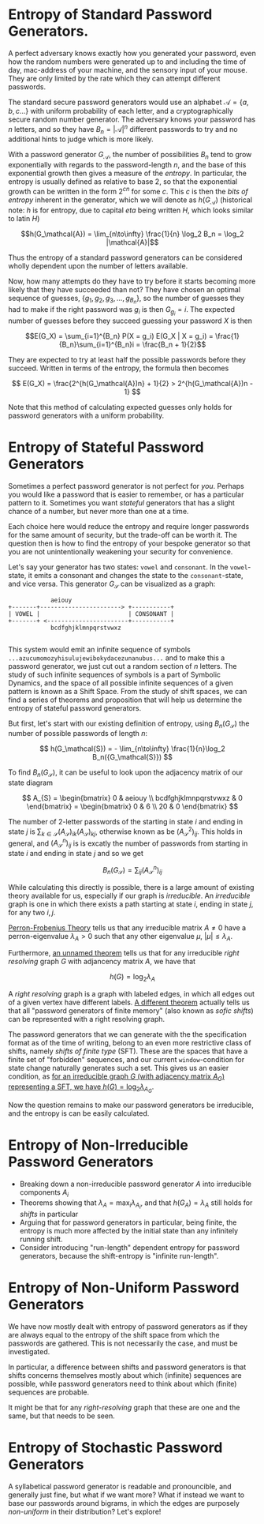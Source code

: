
# Entropy of Standard Password Generators.

A perfect adversary knows exactly how you generated your password, even how the random numbers were generated up to and including the time of day, mac-address of your machine, and the sensory input of your mouse. They are only limited by the rate which they can attempt different passwords.

The standard secure password generators would use an alphabet $\mathcal{A} = \{a,b,c...\}$ with uniform probability of each letter, and a cryptographically secure random number generator. The adversary knows your password has $n$ letters, and so they have $B_n = |\mathcal{A}|^n$ different passwords to try and no additional hints to judge which is more likely.

With a password generator $G_{\mathcal{A}}$, the number of possibilities $B_n$ tend to grow exponentially with regards to the password-length $n$, and the base of this exponential growth then gives a measure of the _entropy_. In particular, the entropy is usually defined as relative to base 2, so that the exponential growth can be written in the form $2^{cn}$ for some $c$. This $c$ is then the _bits of entropy_ inherent in the generator, which we will denote as $h(G_\mathcal{A})$ (historical note: _h_ is for entropy, due to capital _eta_ being written _H_, which looks similar to latin _H_)

$$h(G_\mathcal{A}) = \lim_{n\to\infty} \frac{1}{n} \log_2 B_n = \log_2 |\mathcal{A}|$$

Thus the entropy of a standard password generators can be considered wholly dependent upon the number of letters available.

Now, how many attempts do they have to try before it starts becoming more likely that they have succeeded than not? They have chosen an optimal sequence of guesses, $\{g_1, g_2, g_3, ..., g_{B_n}\}$, so the number of guesses they had to make if the right password was $g_i$ is then $G_{g_i}=i$. The expected number of guesses before they succeed guessing your password $X$ is then

$$E(G_X) = \sum_{i=1}^{B_n} P(X = g_i) E(G_X | X = g_i) = \frac{1}{B_n}\sum_{i=1}^{B_n}i = \frac{B_n + 1}{2}$$

They are expected to try at least half the possible passwords before they succeed. Written in terms of the entropy, the formula then becomes

$$ E(G_X) = \frac{2^{h(G_\mathcal{A})n} + 1}{2} > 2^{h(G_\mathcal{A})n - 1} $$

Note that this method of calculating expected guesses only holds for password generators with a uniform probability.


# Entropy of Stateful Password Generators

Sometimes a perfect password generator is not perfect for _you_. Perhaps you would like a password that is easier to remember, or has a particular pattern to it. Sometimes you want _stateful_ generators that has a slight chance of a number, but never more than one at a time.

Each choice here would reduce the entropy and require longer passwords for the same amount of security, but the trade-off can be worth it. The question then is how to find the entropy of your bespoke generator so that you are not unintentionally weakening your security for convenience.

Let's say your generator has two states: `vowel` and `consonant`. In the `vowel`-state, it emits a consonant and changes the state to the `consonant`-state, and vice versa. This generator $G_\mathcal{S}$ can be visualized as a graph:

```
            aeiouy
+-------+-----------------------> +-----------+
| VOWEL |                         | CONSONANT |
+-------+ <-----------------------+-----------+
            bcdfghjklmnpqrstvwxz
            
```

This system would emit an infinite sequence of symbols `...azucumomozyhisulujewibokydacezunanubus...` and to make this a password generator, we just cut out a random section of $n$ letters. The study of such infinite sequences of symbols is a part of Symbolic Dynamics, and the space of all possible infinite sequences of a given pattern is known as a Shift Space. From the study of shift spaces, we can find a series of theorems and proposition that will help us determine the entropy of stateful password generators.

But first, let's start with our existing definition of entropy, using $B_n(G_\mathcal S)$ the number of possible passwords of length $n$:

$$ h(G_\mathcal{S}) = - \lim_{n\to\infty} \frac{1}{n}\log_2 B_n({G_\mathcal{S}}) $$

To find $B_n(G_\mathcal S)$, it can be useful to look upon the adjacency matrix of our state diagram

$$ A_{S} = \begin{bmatrix}
    0 & aeiouy \\
    bcdfghjklmnpqrstvwxz & 0
\end{bmatrix} = \begin{bmatrix}
    0 & 6 \\
    20 & 0
\end{bmatrix} $$

The number of 2-letter passwords of the starting in state $i$ and ending in state $j$ is $\sum_{k\in\mathcal S} (A_{\mathcal S})_{ik}(A_{\mathcal S})_{kj}$, otherwise known as be $(A_{\mathcal S}^2)_{ij}$. This holds in general, and $(A_{\mathcal S}^n)_{ij}$ is is excatly the number of passwords from starting in state $i$ and ending in state $j$ and so we get

$$ B_n(G_\mathcal S) = \sum_{ij} (A_\mathcal S^n)_{ij}$$


While calculating this directly is possible, there is a large amount of existing theory available for us, especially if our graph is _irreducible_. An _irreducible_ graph is one in which there exists a path starting at state $i$, ending in state $j$, for any two $i,j$. 

[Perron-Frobenius Theory](4.2.3) tells us that any irreducible matrix $A \neq 0$ have a perron-eigenvalue $\lambda_A > 0$ such that any other eigenvalue $\mu$, $|\mu| \leq \lambda_A$.

Furthermore, [an unnamed theorem](4.3.3) tells us that for any irreducible _right resolving_ graph $G$ with adjancency matrix $A$, we have that

$$ h(G) = \log_2 \lambda_A $$

A _right resolving_ graph is a graph with labeled edges, in which all edges out of a given vertex have different labels. [A different theorem](3.3.2) actually tells us that all "password generators of finite memory" (also known as _sofic shifts_) can be represented with a right resolving graph.

The password generators that we can generate with the the specification format as of the time of writing, belong to an even more restrictive class of shifts, namely _shifts of finite type_ (SFT). These are the spaces that have a finite set of "forbidden" sequences, and our current `window`-condition for state change naturally generates such a set. This gives us an easier condition, as [for an irreducible graph $G$ (with adjacency matrix $A_G$) representing a SFT, we have $h(G) = \log_2 \lambda_{A_G}$](4.3.1).


Now the question remains to make our password generators be irreducible, and the entropy is can be easily calculated.

# Entropy of Non-Irreducible Password Generators

* Breaking down a non-irreducible password generator $A$ into irreducible components $A_i$
* Theorems showing that $\lambda_A = \max_i \lambda_{A_i}$, and that $h(G_A) = \lambda_A$ still holds for _shifts_ in particular
* Arguing that for password generators in particular, being finite, the entropy is much more affected by the initial state than any infinitely running shift. 
* Consider introducing "run-length" dependent entropy for password generators, because the shift-entropy is "infinite run-length". 


# Entropy of Non-Uniform Password Generators

We have now mostly dealt with entropy of password generators as if they are always equal to the entropy of the shift space from which the passwords are gathered. This is not necessarily the case, and must be investigated. 

In particular, a difference between shifts and password generators is that shifts concerns themselves mostly about which (infinite) sequences are possible, while password generators need to think about which (finite) sequences are probable.

It might be that for any *right-resolving* graph that these are one and the same, but that needs to be seen.

# Entropy of Stochastic Password Generators

A syllabetical password generator is readable and pronouncible, and generally just fine, but what if we want more? What if instead we want to base our passwords around bigrams, in which the edges are purposely _non-uniform_ in their distribution? Let's explore!

